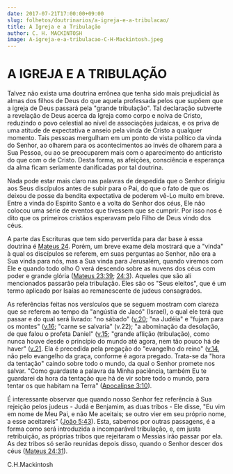 ```yaml
---
date: 2017-07-21T17:00:00+09:00
slug: folhetos/doutrinarios/a-igreja-e-a-tribulacao/ 
title: A Igreja e a Tribulação 
author: C. H. MACKINTOSH
image: A-igreja-e-a-tribulacao-C-H-Mackintosh.jpeg
---
```


A IGREJA E A TRIBULAÇÃO 
=======================

Talvez não exista uma doutrina errônea que tenha sido mais prejudicial
às almas dos filhos de Deus do que aquela professada pelos que supõem
que a igreja de Deus passará pela "grande tribulação". Tal declaração
subverte a revelação de Deus acerca da Igreja como corpo e noiva de
Cristo, reduzindo o povo celestial ao nível de associações judaicas, e
os priva de uma atitude de expectativa e anseio pela vinda de Cristo a
qualquer momento. Tais pessoas mergulham em um ponto de vista político
da vinda do Senhor, ao olharem para os acontecimentos ao invés de
olharem para a Sua Pessoa, ou ao se preocuparem mais com o aparecimento
do anticristo do que com o de Cristo. Desta forma, as afeições,
consciência e esperança da alma ficam seriamente danificadas por tal
doutrina.

Nada pode estar mais claro nas palavras de despedida que o Senhor
dirigiu aos Seus discípulos antes de subir para o Pai, do que o fato de
que os deixou de posse da bendita expectativa de poderem vê-Lo muito em
breve. Entre a vinda do Espírito Santo e a volta do Senhor dos céus, Ele
não colocou uma série de eventos que tivessem que se cumprir. Por isso
nos é dito que os primeiros cristãos esperavam pelo Filho de Deus vindo
dos céus.

A parte das Escrituras que tem sido pervertida para dar base à essa
doutrina é [Mateus 24](http://bibliaonline.com.br/acf/mt/24). Porém, um
breve exame dela mostrará que a "vinda" à qual os discípulos se referem,
em suas perguntas ao Senhor, não era a Sua vinda para nós, mas a Sua
vinda para Jerusalém, quando viremos com Ele e quando todo olho O verá
descendo sobre as nuvens dos céus com poder e grande glória ([Mateus
23:39](http://bibliaonline.com.br/acf/mt/23/39);
[24:3](http://bibliaonline.com.br/acf/mt/24/3)). Aqueles que são ali
mencionados passarão pela tribulação. Eles são os "Seus eleitos", que é
um termo aplicado por Isaías ao remanescente de judeus consagrados.

As referências feitas nos versículos que se seguem mostram com clareza
que se referem ao tempo da "angústia de Jacó" (Israel), o qual ele terá
que passar e do qual será livrado: "no sábado" ([v.20](http://bibliaonline.com.br/acf/mt/24/20); "na Judéia" e
"fujam para os montes" ([v.16](http://bibliaonline.com.br/acf/mt/24/16); "carne se salvaria" (v.22); "a abominação
da desolação, de que falou o profeta Daniel" ([v.15](http://bibliaonline.com.br/acf/mt/24/15); "grande aflição
(tribulação), como nunca houve desde o princípio do mundo até agora, nem
tão pouco há de haver" ([v.21](http://bibliaonline.com.br/acf/mt/24/21). Ela é precedida pela pregação do
"evangelho do reino" ([v.14](http://bibliaonline.com.br/acf/mt/24/14), não pelo evangelho da graça, conforme é
agora pregado. Trata-se da "hora da tentação" caindo sobre todo o mundo,
da qual o Senhor promete nos salvar. "Como guardaste a palavra da Minha
paciência, também Eu te guardarei da hora da tentação que há de vir
sobre todo o mundo, para tentar os que habitam na Terra" ([Apocalipse
3:10](http://bibliaonline.com.br/acf/ap/3/10)).

É interessante observar que quando nosso Senhor fez referência à Sua
rejeição pelos judeus - Judá e Benjamim, as duas tribos - Ele disse, "Eu
vim em nome de Meu Pai, e não Me aceitais; se outro vier em seu próprio
nome, a esse aceitareis" ([João
5:43](http://bibliaonline.com.br/acf/jo/5/43)). Esta, sabemos por outras
passagens, é a forma como será introduzida a incomparável tribulação, e,
em justa retribuição, as próprias tribos que rejeitaram o Messias irão
passar por ela. As dez tribos só serão reunidas depois disso, quando o
Senhor descer dos céus ([Mateus
24:31](http://bibliaonline.com.br/acf/mt/24/31)).

C.H.Mackintosh

